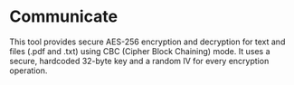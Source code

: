 # Communicate
This tool provides secure AES-256 encryption and decryption for text and files (.pdf and .txt) using CBC (Cipher Block Chaining) mode. It uses a secure, hardcoded 32-byte key and a random IV for every encryption operation.
